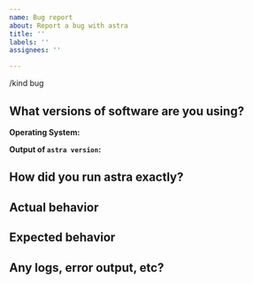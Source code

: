 ```yaml
---
name: Bug report
about: Report a bug with astra
title: ''
labels: ''
assignees: ''

---
```


/kind bug

<!--

Welcome! - We kindly ask you to:

  1. Fill out the issue template below 
  2. Use the Google group if you have a question rather than a bug or feature request.

The group is at: https://groups.google.com/forum/#!forum/astra-users

Thanks for understanding, and for contributing to the project!

-->

## What versions of software are you using?

**Operating System:**

**Output of `astra version`:**

## How did you run astra exactly?


## Actual behavior


## Expected behavior


## Any logs, error output, etc?
